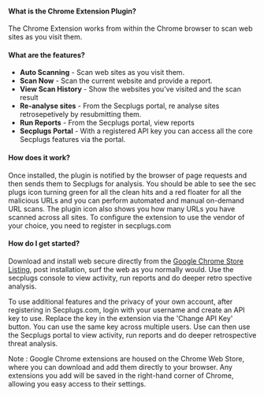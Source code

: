#### What is the __Chrome Extension Plugin__?
The Chrome Extension works from within the Chrome browser to scan web sites as you visit them. 

#### What are the features?

- __Auto Scanning__ - Scan web sites as you visit them. 
- __Scan Now__ - Scan the current website and provide a report.
- __View Scan History__ - Show the websites you've visited and the scan result
- __Re-analyse sites__ - From the Secplugs portal, re analyse sites retrosepetively by resubmitting them.
- __Run Reports__ - From the Secplugs portal, view reports
- __Secplugs Portal__ - With a registered API key you can access all the core Secplugs features via the portal.

#### How does it work?

Once installed, the plugin is notified by the browser of page requests and then sends them to Secplugs for analysis.
You should be able to see the sec plugs icon turning green for all the clean hits and a red floater for all the malicious URLs and you can perform automated and manual on-demand URL scans. The plugin icon also shows you how many URLs you have scanned across all sites. To configure the extension to use the vendor of your choice, you need to register in secplugs.com

#### How do I get started?

Download and install web secure directly from the [Google Chrome Store Listing](https://chrome.google.com/webstore/detail/secplugs-web-secure/pdhkebbpndcoebankoedojjiepmgomgc), post installation, surf the web as you normally would.
Use the secplugs console to view activity, run reports and do deeper retro spective analysis.

To use additional features and the privacy of your own account, after registering in Secplugs.com, login with your username and create an API key to use.
Replace the key in the extension via the 'Change API Key' button. You can use the same key across multiple users.
Use can then use the Secplugs portal to view activity, run reports and do deeper retrospective threat analysis. 

Note : Google Chrome extensions are housed on the Chrome Web Store, where you can download and add them directly to your browser. Any extensions you add will be saved in the right-hand corner of Chrome, allowing you easy access to their settings.


